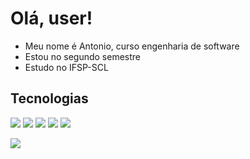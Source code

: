 # Olá, user!
- Meu nome é Antonio, curso engenharia de software
- Estou no segundo semestre
- Estudo no IFSP-SCL

## Tecnologias
![](https://img.shields.io/badge/Python-3776AB?style=for-the-badge&logo=python&logoColor=white)
![](https://img.shields.io/badge/HTML5-E34F26?style=for-the-badge&logo=html5&logoColor=white)
![](https://img.shields.io/badge/CSS-239120?&style=for-the-badge&logo=css3&logoColor=white)
![](https://img.shields.io/badge/JavaScript-323330?style=for-the-badge&logo=javascript&logoColor=F7DF1E)
![](https://img.shields.io/badge/C-00599C?style=for-the-badge&logo=c&logoColor=white)

[![](https://github-readme-stats.vercel.app/api?username=antonioacampos)](https://github.com/anuraghazra/github-readme-stats)
